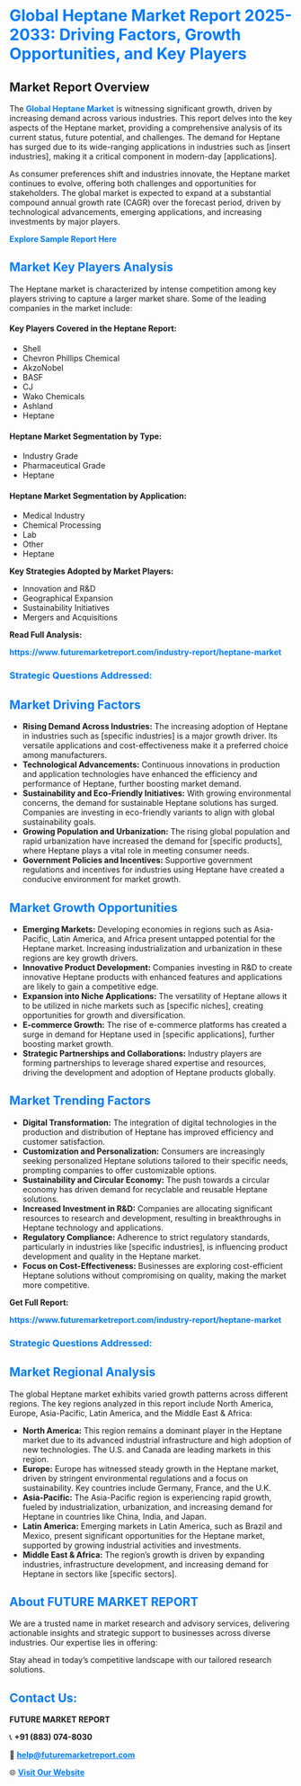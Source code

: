 <h1 style="color: #007BFF;">Global Heptane Market Report 2025-2033: Driving Factors, Growth Opportunities, and Key Players</h1>

<section id="overview">
<h2>Market Report Overview</h2>
<p>The <a href="https://www.futuremarketreport.com/industry-report/heptane-market" style="color: #007BFF; text-decoration: none;"><strong>Global Heptane Market</strong></a> is witnessing significant growth, driven by increasing demand across various industries. This report delves into the key aspects of the Heptane market, providing a comprehensive analysis of its current status, future potential, and challenges. The demand for Heptane has surged due to its wide-ranging applications in industries such as [insert industries], making it a critical component in modern-day [applications].</p>
<p>As consumer preferences shift and industries innovate, the Heptane market continues to evolve, offering both challenges and opportunities for stakeholders. The global market is expected to expand at a substantial compound annual growth rate (CAGR) over the forecast period, driven by technological advancements, emerging applications, and increasing investments by major players.</p>
</section>

<section id="overview">
<p><a href="https://www.futuremarketreport.com/request-sample/reportId=107561" style="color: #007BFF; text-decoration: none;"><strong>Explore Sample Report Here</strong></a></p>
</section>

<section id="key-players">
<h2 style="color: #007BFF;">Market Key Players Analysis</h2>
<p>The Heptane market is characterized by intense competition among key players striving to capture a larger market share. Some of the leading companies in the market include:</p>
<h4>Key Players Covered in the Heptane Report:</h4>
<ul><li>Shell</li><li>Chevron Phillips Chemical</li><li>AkzoNobel</li><li>BASF</li><li>CJ</li><li>Wako Chemicals</li><li>Ashland</li><li>Heptane</li></ul>
<h4>Heptane Market Segmentation by Type:</h4>
<ul><li>Industry Grade</li><li>Pharmaceutical Grade</li><li>Heptane</li></ul>

<h4>Heptane Market Segmentation by Application:</h4>
<ul><li>Medical Industry</li><li>Chemical Processing</li><li>Lab</li><li>Other</li><li>Heptane</li></ul>
<p><strong>Key Strategies Adopted by Market Players:</strong></p>
<ul>
<li>Innovation and R&D</li>
<li>Geographical Expansion</li>
<li>Sustainability Initiatives</li>
<li>Mergers and Acquisitions</li>
</ul>
</section>

<section>
<p><strong>Read Full Analysis: </strong></p><a href="https://www.futuremarketreport.com/industry-report/heptane-market" style="color: #007BFF; text-decoration: none;"><strong>https://www.futuremarketreport.com/industry-report/heptane-market</strong></a>
<h3 style="color: #007BFF;">Strategic Questions Addressed:</h3>
</section>

<section id="driving-factors">
<h2 style="color: #007BFF;">Market Driving Factors</h2>
<ul>
<li><strong>Rising Demand Across Industries:</strong> The increasing adoption of Heptane in industries such as [specific industries] is a major growth driver. Its versatile applications and cost-effectiveness make it a preferred choice among manufacturers.</li>
<li><strong>Technological Advancements:</strong> Continuous innovations in production and application technologies have enhanced the efficiency and performance of Heptane, further boosting market demand.</li>
<li><strong>Sustainability and Eco-Friendly Initiatives:</strong> With growing environmental concerns, the demand for sustainable Heptane solutions has surged. Companies are investing in eco-friendly variants to align with global sustainability goals.</li>
<li><strong>Growing Population and Urbanization:</strong> The rising global population and rapid urbanization have increased the demand for [specific products], where Heptane plays a vital role in meeting consumer needs.</li>
<li><strong>Government Policies and Incentives:</strong> Supportive government regulations and incentives for industries using Heptane have created a conducive environment for market growth.</li>
</ul>
</section>

<section id="growth-opportunities">
<h2 style="color: #007BFF;">Market Growth Opportunities</h2>
<ul>
<li><strong>Emerging Markets:</strong> Developing economies in regions such as Asia-Pacific, Latin America, and Africa present untapped potential for the Heptane market. Increasing industrialization and urbanization in these regions are key growth drivers.</li>
<li><strong>Innovative Product Development:</strong> Companies investing in R&D to create innovative Heptane products with enhanced features and applications are likely to gain a competitive edge.</li>
<li><strong>Expansion into Niche Applications:</strong> The versatility of Heptane allows it to be utilized in niche markets such as [specific niches], creating opportunities for growth and diversification.</li>
<li><strong>E-commerce Growth:</strong> The rise of e-commerce platforms has created a surge in demand for Heptane used in [specific applications], further boosting market growth.</li>
<li><strong>Strategic Partnerships and Collaborations:</strong> Industry players are forming partnerships to leverage shared expertise and resources, driving the development and adoption of Heptane products globally.</li>
</ul>
</section>

<section id="trending-factors">
<h2 style="color: #007BFF;">Market Trending Factors</h2>
<ul>
<li><strong>Digital Transformation:</strong> The integration of digital technologies in the production and distribution of Heptane has improved efficiency and customer satisfaction.</li>
<li><strong>Customization and Personalization:</strong> Consumers are increasingly seeking personalized Heptane solutions tailored to their specific needs, prompting companies to offer customizable options.</li>
<li><strong>Sustainability and Circular Economy:</strong> The push towards a circular economy has driven demand for recyclable and reusable Heptane solutions.</li>
<li><strong>Increased Investment in R&D:</strong> Companies are allocating significant resources to research and development, resulting in breakthroughs in Heptane technology and applications.</li>
<li><strong>Regulatory Compliance:</strong> Adherence to strict regulatory standards, particularly in industries like [specific industries], is influencing product development and quality in the Heptane market.</li>
<li><strong>Focus on Cost-Effectiveness:</strong> Businesses are exploring cost-efficient Heptane solutions without compromising on quality, making the market more competitive.</li>
</ul>
</section>

<section>
<p><strong>Get Full Report: </strong></p><a href="https://www.futuremarketreport.com/industry-report/heptane-market" style="color: #007BFF; text-decoration: none;"><strong>https://www.futuremarketreport.com/industry-report/heptane-market</strong></a>
<h3 style="color: #007BFF;">Strategic Questions Addressed:</h3>
</section>


<section id="regional-analysis">
<h2 style="color: #007BFF;">Market Regional Analysis</h2>
<p>The global Heptane market exhibits varied growth patterns across different regions. The key regions analyzed in this report include North America, Europe, Asia-Pacific, Latin America, and the Middle East & Africa:</p>
<ul>
<li><strong>North America:</strong> This region remains a dominant player in the Heptane market due to its advanced industrial infrastructure and high adoption of new technologies. The U.S. and Canada are leading markets in this region.</li>
<li><strong>Europe:</strong> Europe has witnessed steady growth in the Heptane market, driven by stringent environmental regulations and a focus on sustainability. Key countries include Germany, France, and the U.K.</li>
<li><strong>Asia-Pacific:</strong> The Asia-Pacific region is experiencing rapid growth, fueled by industrialization, urbanization, and increasing demand for Heptane in countries like China, India, and Japan.</li>
<li><strong>Latin America:</strong> Emerging markets in Latin America, such as Brazil and Mexico, present significant opportunities for the Heptane market, supported by growing industrial activities and investments.</li>
<li><strong>Middle East & Africa:</strong> The region’s growth is driven by expanding industries, infrastructure development, and increasing demand for Heptane in sectors like [specific sectors].</li>
</ul>
</section>

<footer>
<h2 style="color: #007BFF;">About FUTURE MARKET REPORT</h2>
<p>We are a trusted name in market research and advisory services, delivering actionable insights and strategic support to businesses across diverse industries. Our expertise lies in offering:</p>

<p>Stay ahead in today’s competitive landscape with our tailored research solutions.</p>

<h2 style="color: #007BFF;">Contact Us:</h2>
<p><strong>FUTURE MARKET REPORT</strong></p>
<p>📞 <strong>+91 (883) 074-8030</strong></p>
<p>📧 <strong><a href="mailto:help@futuremarketreport.com" style="color: #007BFF;">help@futuremarketreport.com</a></strong></p>
<p>🌐 <strong><a href="https://www.futuremarketreport.com/" style="color: #007BFF;">Visit Our Website</a></strong></p>
</footer>